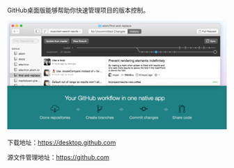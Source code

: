 GitHub桌面版能够帮助你快速管理项目的版本控制。


![GitHub](https://raw.githubusercontent.com/937447974/Blog/master/Resources/2015110909.png)

下载地址：https://desktop.github.com

源文件管理地址：https://github.com

